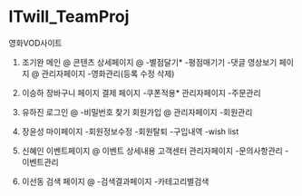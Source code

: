 # ITwill_TeamProj
영화VOD사이트

1. 조기완
메인 @
콘텐츠 상세페이지 @
-별점달기*
-평점매기기
-댓글
영상보기 페이지 @
관리자페이지
-영화관리(등록 수정 삭제)

2. 이승하
장바구니 페이지
결제 페이지
-쿠폰적용*
관리자페이지
-주문관리

3. 유하진
로그인 @
-비밀번호 찾기
회원가입 @
관리자페이지
-회원관리

4. 장윤성
마이페이지
-회원정보수정
-회원탈퇴
-구입내역
-wish list

5. 신혜인
이벤트페이지 @
이벤트 상세내용
고객센터
관리자페이지
-문의사항관리
-이벤트관리

6. 이선동
검색 페이지 @
-검색결과페이지
-카테고리별검색
